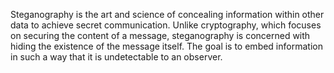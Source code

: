 Steganography is the art and science of concealing information within other data to achieve secret communication. Unlike cryptography, which focuses on securing the content of a message, steganography is concerned with hiding the existence of the message itself. The goal is to embed information in such a way that it is undetectable to an observer.
